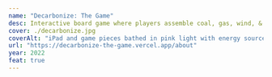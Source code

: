 ```yaml
---
name: "Decarbonize: The Game"
desc: Interactive board game where players assemble coal, gas, wind, & solar into their own electricity grid.
cover: ./decarbonize.jpg
coverAlt: "iPad and game pieces bathed in pink light with energy source icons"
url: "https://decarbonize-the-game.vercel.app/about"
year: 2022
feat: true
---
```

